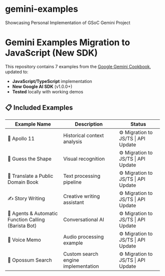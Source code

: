 # gemini-examples
Showcasing Personal Implementation of GSoC Gemini Project

# Gemini Examples Migration to JavaScript (New SDK)

This repository contains 7 examples from the [Google Gemini Cookbook](https://github.com/google-gemini/cookbook), updated to:
- **JavaScript/TypeScript** implementation
- **New Google AI SDK** (v1.0.0+)
- **Tested** locally with working demos

## 📋 Included Examples

| Example Name | Description | Status |
|--------------|-------------|--------|
| 🚀 Apollo 11 | Historical context analysis | ⚙️ Migration to JS/TS \| API Update |
| 🔺 Guess the Shape | Visual recognition | ⚙️ Migration to JS/TS \| API Update |
| 📖 Translate a Public Domain Book | Text processing pipeline | ⚙️ Migration to JS/TS \| API Update |
| ✍️ Story Writing | Creative writing assistant | ⚙️ Migration to JS/TS \| API Update |
| 🤖 Agents & Automatic Function Calling (Barista Bot) | Conversational AI | ⚙️ Migration to JS/TS \| API Update |
| 🎤 Voice Memo | Audio processing example | ⚙️ Migration to JS/TS \| API Update |
| 🐾 Opossum Search | Custom search engine implementation | ⚙️ Migration to JS/TS \| API Update |



